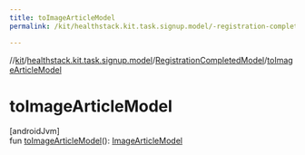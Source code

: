 ```yaml
---
title: toImageArticleModel
permalink: /kit/healthstack.kit.task.signup.model/-registration-completed-model/to-image-article-model.html

---
```

//[kit](../../../index.html)/[healthstack.kit.task.signup.model](../index.html)/[RegistrationCompletedModel](index.html)/[toImageArticleModel](to-image-article-model.html)



# toImageArticleModel



[androidJvm]\
fun [toImageArticleModel](to-image-article-model.html)(): [ImageArticleModel](../../healthstack.kit.task.base/-image-article-model/index.html)




